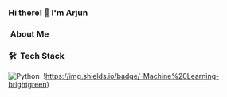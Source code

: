 ### Hi there! 👋 I'm Arjun

### &nbsp;About Me


 

### 🛠 &nbsp;Tech Stack

![Python](https://img.shields.io/badge/python-python-green)&nbsp;
!https://img.shields.io/badge/-Machine%20Learning-brightgreen)&nbsp;
